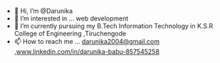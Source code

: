 - 👋 Hi, I’m @Darunika
- 👀 I’m interested in ... web development 
- 🌱 I’m currently  pursuing my B.Tech Information Technology in K.S.R College of Engineering ,Tiruchengode
- 📫 How to reach me ... darunika2004@gmail.com ,www.linkedin.com/in/darunika-babu-857545258

<!---
Darunika/Darunika is a ✨ special ✨ repository because its `README.md` (this file) appears on your GitHub profile.
You can click the Preview link to take a look at your changes.
--->
